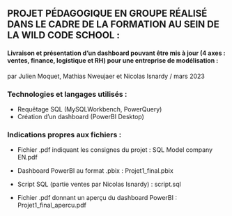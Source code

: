 ## PROJET PÉDAGOGIQUE EN GROUPE RÉALISÉ DANS LE CADRE DE LA FORMATION AU SEIN DE LA WILD CODE SCHOOL : 
#### Livraison et présentation d’un dashboard pouvant être mis à jour  (4 axes : ventes, finance, logistique et RH) pour une entreprise de modélisation :

par Julien Moquet, Mathias Nweujaer et Nicolas Isnardy / mars 2023 

### Technologies et langages utilisés : 
- Requêtage SQL (MySQLWorkbench, PowerQuery)
- Création d’un dashboard (PowerBI Desktop)

### Indications propres aux fichiers : 
- Fichier .pdf indiquant les consignes du projet : SQL Model company EN.pdf

- Dashboard PowerBI au format .pbix : Projet1_final.pbix

- Script SQL (partie ventes par Nicolas Isnardy) : script.sql 

- Fichier .pdf donnant un aperçu du dashboard PowerBI : Projet1_final_apercu.pdf
